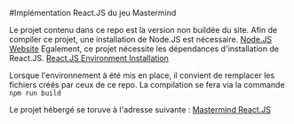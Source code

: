 #Implémentation React.JS du jeu Mastermind

Le projet contenu dans ce repo est la version non buildée du site.
Afin de compiler ce projet, une installation de Node.JS est nécessaire. [Node.JS Website](https://nodejs.org/en/)
Egalement, ce projet nécessite les dépendances d'installation de React.JS. [React.JS Environment Installation](https://facebook.github.io/react/tutorial/tutorial.html#if-you-prefer-to-write-code-in-your-editor)

Lorsque l'environnement à été mis en place, il convient de remplacer les fichiers créés par ceux de ce repo. 
La compilation se fera via la commande ```npm run build```

Le projet hébergé se toruve à l'adresse suivante : [Mastermind React.JS](http://mastermind-react.surge.sh/)